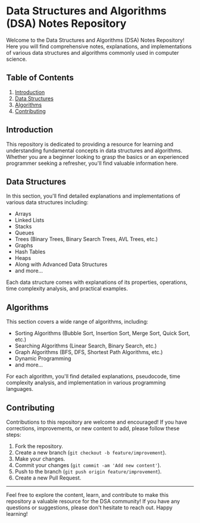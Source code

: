 # Data Structures and Algorithms (DSA) Notes Repository

Welcome to the Data Structures and Algorithms (DSA) Notes Repository! Here you will find comprehensive notes, explanations, and implementations of various data structures and algorithms commonly used in computer science.

## Table of Contents

1. [Introduction](#introduction)
2. [Data Structures](#data-structures)
3. [Algorithms](#algorithms)
4. [Contributing](#contributing)

## Introduction

This repository is dedicated to providing a resource for learning and understanding fundamental concepts in data structures and algorithms. Whether you are a beginner looking to grasp the basics or an experienced programmer seeking a refresher, you'll find valuable information here.

## Data Structures

In this section, you'll find detailed explanations and implementations of various data structures including:

- Arrays
- Linked Lists
- Stacks
- Queues
- Trees (Binary Trees, Binary Search Trees, AVL Trees, etc.)
- Graphs
- Hash Tables
- Heaps
- Along with Advanced Data Structures
- and more...

Each data structure comes with explanations of its properties, operations, time complexity analysis, and practical examples.

## Algorithms

This section covers a wide range of algorithms, including:

- Sorting Algorithms (Bubble Sort, Insertion Sort, Merge Sort, Quick Sort, etc.)
- Searching Algorithms (Linear Search, Binary Search, etc.)
- Graph Algorithms (BFS, DFS, Shortest Path Algorithms, etc.)
- Dynamic Programming
- and more...

For each algorithm, you'll find detailed explanations, pseudocode, time complexity analysis, and implementation in various programming languages.

## Contributing

Contributions to this repository are welcome and encouraged! If you have corrections, improvements, or new content to add, please follow these steps:

1. Fork the repository.
2. Create a new branch (`git checkout -b feature/improvement`).
3. Make your changes.
4. Commit your changes (`git commit -am 'Add new content'`).
5. Push to the branch (`git push origin feature/improvement`).
6. Create a new Pull Request.

---

Feel free to explore the content, learn, and contribute to make this repository a valuable resource for the DSA community! If you have any questions or suggestions, please don't hesitate to reach out. Happy learning!


